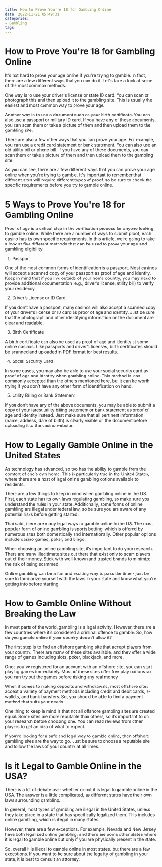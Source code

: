 ```yaml
---
title: How to Prove You're 18 for Gambling Online
date: 2022-11-21 05:49:31
categories:
- Gambling
tags:
---
```



#  How to Prove You're 18 for Gambling Online

It's not hard to prove your age online if you're trying to gamble. In fact, there are a few different ways that you can do it. Let's take a look at some of the most common methods.

One way is to use your driver's license or state ID card. You can scan or photograph this and then upload it to the gambling site. This is usually the easiest and most common way to prove your age.

Another way is to use a document such as your birth certificate. You can also use a passport or military ID card. If you have any of these documents, you can scan them or take a picture of them and then upload them to the gambling site.

There are also a few other ways that you can prove your age. For example, you can use a credit card statement or bank statement. You can also use an old utility bill or phone bill. If you have any of these documents, you can scan them or take a picture of them and then upload them to the gambling site.

As you can see, there are a few different ways that you can prove your age online when you're trying to gamble. It's important to remember that different sites will require different types of proof, so be sure to check the specific requirements before you try to gamble online.

#  5 Ways to Prove You're 18 for Gambling Online

Proof of age is a critical step in the verification process for anyone looking to gamble online. While there are a number of ways to submit proof, each casino has its own specific requirements. In this article, we’re going to take a look at five different methods that can be used to prove your age and gambling eligibility.

1. Passport

One of the most common forms of identification is a passport. Most casinos will accept a scanned copy of your passport as proof of age and identity. Keep in mind that if you live outside of your home country, you may need to provide additional documentation (e.g., driver’s license, utility bill) to verify your residency.

2. Driver’s License or ID Card

If you don’t have a passport, many casinos will also accept a scanned copy of your driver’s license or ID card as proof of age and identity. Just be sure that the photograph and other identifying information on the document are clear and readable.

3. Birth Certificate

A birth certificate can also be used as proof of age and identity at some online casinos. Like passports and driver’s licenses, birth certificates should be scanned and uploaded in PDF format for best results.

4. Social Security Card

In some cases, you may also be able to use your social security card as proof of age and identity when gambling online. This method is less commonly accepted than the others mentioned here, but it can be worth trying if you don’t have any other form of identification on hand.

5. Utility Billing or Bank Statement

If you don’t have any of the above documents, you may be able to submit a copy of your latest utility billing statement or bank statement as proof of age and identity instead. Just make sure that all pertinent information (name, address, date of birth) is clearly visible on the document before uploading it to the casino website.

#  How to Legally Gamble Online in the United States

As technology has advanced, so too has the ability to gamble from the comfort of one’s own home. This is particularly true in the United States, where there are a host of legal online gambling options available to residents.

There are a few things to keep in mind when gambling online in the US. First, each state has its own laws regulating gambling, so make sure you understand the rules in your state. Additionally, some forms of online gambling are illegal under federal law, so be sure you are aware of any potential risks before getting started.

That said, there are many legal ways to gamble online in the US. The most popular form of online gambling is sports betting, which is offered by numerous sites both domestically and internationally. Other popular options include casino games, poker, and bingo.

When choosing an online gambling site, it’s important to do your research. There are many illegitimate sites out there that exist only to scam players out of their money. Stick with well-known and trusted brands to minimize the risk of being scammed.

Online gambling can be a fun and exciting way to pass the time - just be sure to familiarize yourself with the laws in your state and know what you’re getting into before starting!

#  How to Gamble Online Without Breaking the Law

In most parts of the world, gambling is a legal activity. However, there are a few countries where it’s considered a criminal offence to gamble. So, how do you gamble online if your country doesn’t allow it?

The first step is to find an offshore gambling site that accept players from your country. There are many of these sites available, and they offer a wide range of games including slots, poker, blackjack, and more.

Once you’ve registered for an account with an offshore site, you can start playing games immediately. Most of these sites offer free play options so you can try out the games before risking any real money.

When it comes to making deposits and withdrawals, most offshore sites accept a variety of payment methods including credit and debit cards, e-wallets, and bank transfers. So, you should be able to find a payment method that suits your needs.

One thing to keep in mind is that not all offshore gambling sites are created equal. Some sites are more reputable than others, so it’s important to do your research before choosing one. You can read reviews from other players to get an idea of what to expect.

If you’re looking for a safe and legal way to gamble online, then offshore gambling sites are the way to go. Just be sure to choose a reputable site and follow the laws of your country at all times.

#  Is it Legal to Gamble Online in the USA?

There is a lot of debate over whether or not it is legal to gamble online in the USA. The answer is a little complicated, as different states have their own laws surrounding gambling.

In general, most types of gambling are illegal in the United States, unless they take place in a state that has specifically legalized them. This includes online gambling, which is illegal in many states.

However, there are a few exceptions. For example, Nevada and New Jersey have both legalized online gambling, and there are some other states where it is legal to gamble online but only if you are physically present in the state.

So, overall it is illegal to gamble online in most states, but there are a few exceptions. If you want to be sure about the legality of gambling in your state, it is best to consult an attorney.